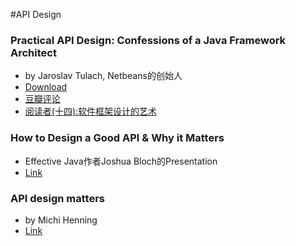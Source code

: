 #API Design

### Practical API Design: Confessions of a Java Framework Architect
- by Jaroslav Tulach, Netbeans的创始人
- [Download](http://kysmykseka.net/koti/wizardry/Programming/Misc/Apress.Practical.API.Design.Confessions.of.a.Java.Framework.Architect.Jul.2008.pdf)
- [豆瓣评论](http://book.douban.com/subject/6003832/)
- [阅读者(十四):软件框架设计的艺术](http://www.infoq.com/cn/news/2011/06/practical-api-design)


### How to Design a Good API & Why it Matters
- Effective Java作者Joshua Bloch的Presentation
- [Link](http://www.infoq.com/presentations/effective-api-design)


### API design matters 
- by Michi Henning
- [Link](http://queue.acm.org/detail.cfm?id=1255422)

